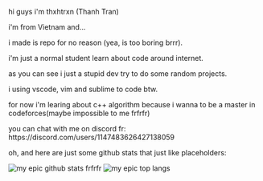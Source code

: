 hi guys i'm thxhtrxn (Thanh Tran)
<p>i'm from Vietnam and...</p>
<p>i made is repo for no reason (yea, is too boring brrr).</p>
<p>i'm just a normal student learn about code around internet.</p>
<p>as you can see i just a stupid dev try to do some random projects.</p>
<p>i using vscode, vim and sublime to code btw.</p>
<p>for now i'm learing about c++ algorithm because i wanna to be a master in codeforces(maybe impossible to me frfrfr)</p>
<p>you can chat with me on discord fr: https://discord.com/users/1147483626427138059</p>
<p>oh, and here are just some github stats that just like placeholders:</p>



![my epic github stats frfrfr](https://github-readme-stats.vercel.app/api?username=thxhtrxn&show_icons=true&theme=tokyonight)
![my epic top langs](https://github-readme-stats.vercel.app/api/top-langs/?username=thxhtrxn&size_weight=0.5&count_weight=0.5&langs_count=6&theme=tokyonight)

